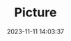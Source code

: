 ---
weight: 1
images:
- /images/edited/4.jpeg
title: Picture
date: 2023-11-11 14:03:37
tags:
- luminar
- work
---